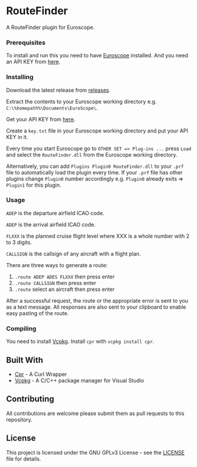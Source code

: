# RouteFinder

A RouteFinder plugin for Euroscope.

### Prerequisites

To install and run this you need to have [Euroscope](https://www.euroscope.hu/) installed. And you need an API KEY from [here](https://routefinder-61e37.web.app/).

### Installing

Download the latest release from [releases](https://github.com/Huijaaja42/routefinder/releases/latest).

Extract the contents to your Euroscope working directory e.g. `C:\%homepath%\Documents\EuroScope\`.

Get your API KEY from [here](https://routefinder-61e37.web.app/).

Create a `key.txt` file in your Euroscope working directory and put your API KEY in it.

Every time you start Euroscope go to  `OTHER SET => Plug-ins ...` press `Load` and select the `RouteFinder.dll` from the Euroscope working directory.

Alternatively, you can add `Plugins	Plugin0	RouteFinder.dll` to your `.prf` file to automatically load the plugin every time. If your `.prf` file has other plugins change `Plugin0` number accordingly e.g. `Plugin0` already exits => `Plugin1` for this plugin.

### Usage

`ADEP` is the departure airfield ICAO code.

`ADEP` is the arrival airfield ICAO code.

`FLXXX` is the planned cruise flight level where XXX is a whole number with 2 to 3 digits.

`CALLSIGN` is the callsign of any aircraft with a flight plan.

There are three ways to generate a route:

1. `.route ADEP ADES FLXXX` then press enter
2. `.route CALLSIGN` then press enter
3. `.route` select an aircraft then press enter

After a successful request, the route or the appropriate error is sent to you as a text message. All responses are also sent to your clipboard to enable easy pasting of the route.

### Compiling

You need to install [Vcpkg](https://github.com/microsoft/vcpkg). Install `cpr` with `vcpkg install cpr`.

## Built With

* [Cpr](https://whoshuu.github.io/cpr/) - A Curl Wrapper
* [Vcpkg](https://github.com/microsoft/vcpkg) - A C/C++ package manager for Visual Studio

## Contributing

All contributions are welcome please submit them as pull requests to this repository.

## License

This project is licensed under the GNU GPLv3 License - see the [LICENSE](LICENSE) file for details.
